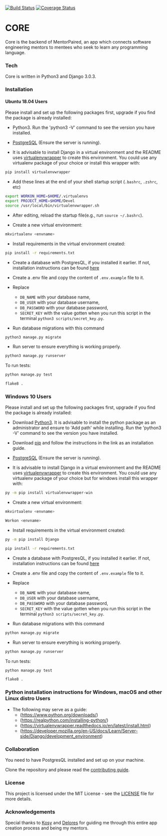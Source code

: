 [![Build Status](https://travis-ci.org/mentorpaired/core.svg?branch=staging)](https://travis-ci.org/mentorpaired/core) [![Coverage Status](https://coveralls.io/repos/github/mentorpaired/core/badge.svg?branch=staging)](https://coveralls.io/github/mentorpaired/core?branch=staging)

# CORE
Core is the backend of MentorPaired, an app which connects software engineering mentors to mentees who seek to learn any programming language.

### Tech
Core is written in Python3 and Django 3.0.3.

### Installation

#### Ubuntu 18.04 Users

 Please install and set up the following packages first, upgrade if you find the package is already installed:

* Python3. Run the 'python3 -V' command to see the version you have installed.

* [PostgreSQL](https://www.postgresql.org/) (Ensure the server is running).

* It is advisable to install Django in a virtual environment and the README uses [virtualenvwrapper](https://virtualenvwrapper.readthedocs.io/en/latest/install.html#basic-installation) to create this environment. You could use any virtualenv package of your choice or install this wrapper with:

```sh
pip install virtualenvwrapper
```

* Add these lines at the end of your shell startup script (`.bashrc`, `.zshrc`, etc)

```sh
export WORKON_HOME=$HOME/.virtualenvs
export PROJECT_HOME=$HOME/Devel
source /usr/local/bin/virtualenvwrapper.sh
```

* After editing, reload the startup file(e.g., run `source ~/.bashrc`).

* Create a new virtual environment:

```sh
mkvirtualenv <envname>
```

* Install requirements in the virtual environment created:

```sh
pip install -r requirements.txt
```

* Create a database with PostgresQL, if you installed it earlier. If not, installation instructions can be found [here](https://www.postgresql.org/download/linux/ubuntu/)

* Create a .env file and copy the content of `.env.example` file to it.
* Replace
  - `DB_NAME` with your database name,
  - `DB_USER` with your database username,
  - `DB_PASSWORD` with your database password,
  - `SECRET_KEY` with the value gotten when you run this script in the terminal `python3 scripts/secret_key.py`.

* Run database migrations with this command

```sh
python3 manage.py migrate
```

* Run server to ensure everything is working properly.

```sh
python3 manage.py runserver
```

To run tests:

```sh
python manage.py test
```

```sh
flake8 .
```

### Windows 10 Users
 Please install and set up the following packages first, upgrade if you find the package is already installed:

* Download [Python3](https://www.python.org/downloads/). It is advisable to install the python package as an administrator and ensure to 'Add path' while installing. Run the 'python3 -V' command to see the version you have installed.

* Download [pip](https://pip.pypa.io/en/latest/installing/) and follow the instructions in the link as an installation guide.

* [PostgreSQL](https://www.postgresql.org/download/windows/) (Ensure the server is running). 

* It is advisable to install Django in a virtual environment and the README uses [virtualenvwrapper](https://virtualenvwrapper.readthedocs.io/en/latest/install.html#basic-installation) to create this environment. You could use any virtualenv package of your choice but for windows install this wrapper with:

```sh
py -m pip install virtualenvwrapper-win
```

* Create a new virtual environment:

```sh
mkvirtualenv <envname>
```

```sh
Workon <envname>
```

* Install requirements in the virtual environment created:

```sh
py -m pip install Django
```

```sh
pip install -r requirements.txt
```

* Create a database with PostgresQL, if you installed it earlier. If not, installation instructions can be found [here](https://www.postgresql.org/download/windows/)

* Create a .env file and copy the content of `.env.example` file to it.
* Replace
  - `DB_NAME` with your database name,
  - `DB_USER` with your database username,
  - `DB_PASSWORD` with your database password,
  - `SECRET_KEY` with the value gotten when you run this script in the terminal `python3 scripts/secret_key.py`.

* Run database migrations with this command

```sh
python manage.py migrate
```

* Run server to ensure everything is working properly.

```sh
python manage.py runserver
```

To run tests:

```sh
python manage.py test
```

```sh
flake8 .
```

### Python installation instructions for Windows, macOS and other Linux distro Users

* The following may serve as a guide:
  * (https://www.python.org/downloads/)
  * (https://realpython.com/installing-python/)
  * (https://virtualenvwrapper.readthedocs.io/en/latest/install.html)
  * (https://developer.mozilla.org/en-US/docs/Learn/Server-side/Django/development_environment)

### Collaboration
You need to have PostgresQL installed and set up on your machine.

Clone the repository and please read the [contributing guide](/CONTRIBUTING.md).

### License
This project is licensed under the MIT License - see the [LICENSE](/LICENSE) file for more details.

### Acknowledgements
Special thanks to [Kosy](https://github.com/kosyfrances) and [Delores](https://github.com/Del-sama) for guiding me through this entire app creation process and being my mentors.
